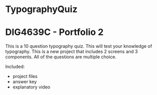 # TypographyQuiz
# DIG4639C - Portfolio 2

This is a 10 question typography quiz. This will test your knowledge of typography. This is a new project that includes 2 screens and 3 components. All of the questions are multiple choice.

Included:
- project files
- answer key
- explanatory video 
